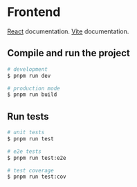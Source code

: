 # Frontend

[React](https://reactjs.org/) documentation.
[Vite](https://vitejs.dev/) documentation.

## Compile and run the project

```bash
# development
$ pnpm run dev

# production mode
$ pnpm run build
```

## Run tests

```bash
# unit tests
$ pnpm run test

# e2e tests
$ pnpm run test:e2e

# test coverage
$ pnpm run test:cov
```
